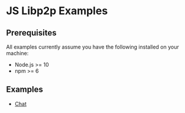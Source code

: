 JS Libp2p Examples
======

## Prerequisites
All examples currently assume you have the following installed on your machine:

- Node.js >= 10
- npm >= 6

## Examples
- [Chat](./chat)
